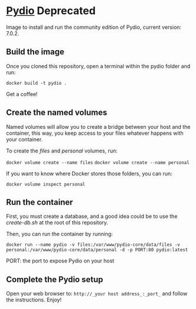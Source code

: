 # [Pydio](https://www.pydio.com/) Deprecated

Image to install and run the community edition of Pydio, current version: 7.0.2.

## Build the image

Once you cloned this repository, open a terminal within the pydio folder and run:

```docker build -t pydio .```

Get a coffee!

## Create the named volumes

Named volumes will allow you to create a bridge between your host and the container, this way, you keep access to your files whatever happens with your container.

To create the *files* and *personal* volumes, run:

```docker volume create --name files```
```docker volume create --name personal```

If you want to know where Docker stores those folders, you can run:

```docker volume inspect personal```

## Run the container

First, you must create a database, and a good idea could be to use the *create-db.sh* at the root of this repository.

Then, you can run the container by running:

```docker run --name pydio -v files:/var/www/pydio-core/data/files -v personal:/var/www/pydio-core/data/personal -d -p PORT:80 pydio:latest```

PORT: the port to expose Pydio on your host

## Complete the Pydio setup

Open your web browser to: ```http://_your host address_:_port_``` and follow the instructions. Enjoy!
